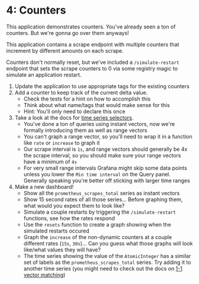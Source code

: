 # 4: Counters

This application demonstrates counters.
You've already seen a ton of counters.
But we're gonna go over them anyways!

This application contains a scrape endpoint with multiple counters that increment by different amounts on each scrape.

Counters don't normally reset, but we've included a `/simulate-restart` endpoint that sets the scrape counters to 0 via some registry magic to simulate an application restart.

1. Update the application to use appropriate tags for the existing counters
2. Add a counter to keep track of the current delta value.
   * Check the tests for a hint on how to accomplish this
   * Think about what name/tags that would make sense for this
   * Hint: You'll only need to declare this once
3. Take a look at the docs for [time series selectors](https://prometheus.io/docs/prometheus/latest/querying/basics/#time-series-selectors).
   * You've done a ton of queries using instant vectors, now we're formally introducing them as well as range vectors
   * You can't graph a range vector, so you'll need to wrap it in a function like `rate` or `increase` to graph it
   * Our scrape interval is `1s`, and range vectors should generally be 4x the scrape interval, so you should make sure your range vectors have a minimum of `4s`
   * For very small range intervals Grafana might skip some data points unless you lower the `Min time interval` on the Query panel.
   Generally speaking you're better off sticking with larger time ranges 
4. Make a new dashboard!
    * Show all the `prometheus_scrapes_total` series as instant vectors
    * Show 15 second rates of all those series... Before graphing them, what would you expect them to look like?
    * Simulate a couple restarts by triggering the `/simulate-restart` functions, see how the rates respond
    * Use the `resets` function to create a graph showing when the simulated restarts occured
    * Graph the `increase` of the non-dynamic counters at a couple different rates (`15s`, `30s`)... Can you guess what those graphs will look like/what values they will have?
    * The time series showing the value of the `AtomicInteger` has a similar set of labels as the `prometheus_scrapes_total` series.
    Try adding it to another time series (you might need to check out the docs on [1-1 vector matching](https://prometheus.io/docs/prometheus/latest/querying/operators/#one-to-one-vector-matches))
